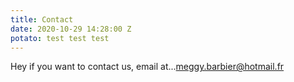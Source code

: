 ```yaml
---
title: Contact
date: 2020-10-29 14:28:00 Z
potato: test test test
---
```


Hey if you want to contact us, email at...[meggy.barbier@hotmail.fr](meggy.barbier@hotmail.fr)